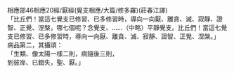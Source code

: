 相應部46相應20經/厭經(覺支相應/大篇/修多羅)(莊春江譯)  
「比丘們！當這七覺支已修習、已多修習時，導向一向厭、離貪、滅、寂靜、證智、正覺、涅槃，哪七個呢？念覺支、……（中略）平靜覺支。比丘們！當這七覺支已修習、已多修習時，導向一向厭、離貪、滅、寂靜、證智、正覺、涅槃。」  
病品第二，其攝頌：  
「生類、像太陽一樣二則，病隨後三則，  
到彼岸、已錯失，聖、厭。」  
  
  
